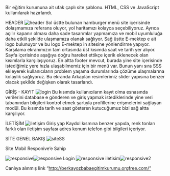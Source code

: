 Bir eğitim kurumuna ait ufak çaplı site şablonu. HTML, CSS ve JavaScript kullanılarak hazırlandı. 

HEADER
![header](https://user-images.githubusercontent.com/116227509/221358469-00e08dee-8cf8-4204-aa47-ae0a06937f7f.png)
Sol üstte bulunan hamburger menü site içerisinde dolaşmamıza referans oluyor, yol haritamızı
kolayca seçebiliyoruz. Ayrıca açılır kapanır olması daha sade tasarımlar yapmamıza ve mobil
uyumluluğa daha etkili şekilde ulaşmamıza olanak sağlıyor. Sağ üstte E-mektep e ait logo bulunuyor
ve bu logo E-mektep in sitesine yönlendirme yapıyor. Karşılama ekranımızın tam ortasında üst kısımda
saat ve tarih yer alıyor.
Sayfa içerisinde aşağıya doğru hareket ettikçe içerik eklenecek olan kısımlarla karşılaşıyoruz. En altta
footer mevcut, burada yine site içerisinde istediğimiz yere hızla ulaşabilmemiz için bir menü var.
Bunun yanı sıra SSS ekleyerek kullanıcıların problem yaşama durumlarında çözüme ulaşmalarına
kolaylık sağlıyoruz.
Bu ekranda Arkaplan resimlerimiz slider yapısına benzer olacak şekilde değişken olarak tasarlandı. 

GİRİŞ - KAYIT
![login](https://user-images.githubusercontent.com/116227509/221358500-788aef9e-e077-43db-b7f9-7ee16b14b2d0.png)
Bu kısımda kullanıcıların kayıt olma esnasında verilerini database e gönderen ve giriş yapmak
istediklerinde yine veri tabanından bilgileri kontrol etmek şartıyla profillerine erişmelerini sağlayan
modül. Bu kısımda tarih ve saat gösteren kutucuğumuz bizi sağ altta karşılıyor. 

İLETİŞİM 
![iletişim](https://user-images.githubusercontent.com/116227509/221358517-9ef532fc-fa68-4abd-9f66-c9051faf13bd.png)
Giriş yap Kaydol kısmına benzer yapıda, renk tonları farklı olan iletişim sayfası adres konum telefon
gibi bilgileri içeriyor. 

SİTE GENEL BAKIŞ 
![siteSS](https://user-images.githubusercontent.com/116227509/221358536-c1f6b0af-5af5-4c7a-b9a2-edb7858a65fc.png)

Site Mobil Responive’e Sahip

![responsive](https://user-images.githubusercontent.com/116227509/221358568-3d53d7b3-6db2-42dc-992c-e79b8d4448a0.png)![responsive Login](https://user-images.githubusercontent.com/116227509/221358575-54690340-d5e4-45bf-b451-8153a15a964a.png)
![responsive iletisim](https://user-images.githubusercontent.com/116227509/221358584-dd11e14f-ffc1-4e64-b386-1828322df7cf.png)![responsive2](https://user-images.githubusercontent.com/116227509/221358590-b659db60-a874-4eae-8d7e-faca229596e1.png)

Canlıya alınmış link “http://berkayozbabaegitimkurumu.orgfree.com/”
